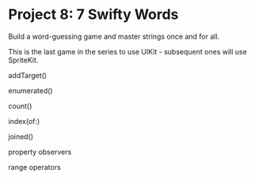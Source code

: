 # Project 8: 7 Swifty Words

Build a word-guessing game and master strings once and for all.

This is the last game in the series to use UIKit - subsequent ones will use SpriteKit.

addTarget()

enumerated()

count()

index(of:)

joined()

property observers

range operators

